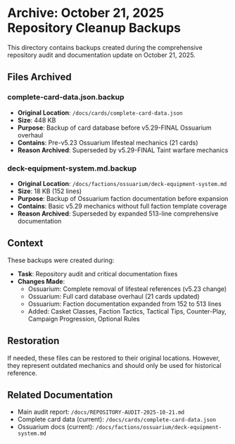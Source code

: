 # Archive: October 21, 2025 Repository Cleanup Backups

This directory contains backups created during the comprehensive repository audit and documentation update on October 21, 2025.

## Files Archived

### complete-card-data.json.backup
- **Original Location**: `/docs/cards/complete-card-data.json`
- **Size**: 448 KB
- **Purpose**: Backup of card database before v5.29-FINAL Ossuarium overhaul
- **Contains**: Pre-v5.23 Ossuarium lifesteal mechanics (21 cards)
- **Reason Archived**: Superseded by v5.29-FINAL Taint warfare mechanics

### deck-equipment-system.md.backup
- **Original Location**: `/docs/factions/ossuarium/deck-equipment-system.md`
- **Size**: 18 KB (152 lines)
- **Purpose**: Backup of Ossuarium faction documentation before expansion
- **Contains**: Basic v5.29 mechanics without full faction template coverage
- **Reason Archived**: Superseded by expanded 513-line comprehensive documentation

## Context

These backups were created during:
- **Task**: Repository audit and critical documentation fixes
- **Changes Made**:
  - Ossuarium: Complete removal of lifesteal references (v5.23 change)
  - Ossuarium: Full card database overhaul (21 cards updated)
  - Ossuarium: Faction documentation expanded from 152 to 513 lines
  - Added: Casket Classes, Faction Tactics, Tactical Tips, Counter-Play, Campaign Progression, Optional Rules

## Restoration

If needed, these files can be restored to their original locations. However, they represent outdated mechanics and should only be used for historical reference.

## Related Documentation

- Main audit report: `/docs/REPOSITORY-AUDIT-2025-10-21.md`
- Complete card data (current): `/docs/cards/complete-card-data.json`
- Ossuarium docs (current): `/docs/factions/ossuarium/deck-equipment-system.md`

